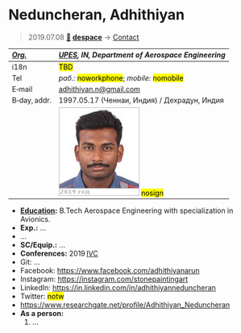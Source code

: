 # Neduncheran, Adhithiyan
> 2019.07.08 **[🚀](../index/index.md) [despace](index.md)** → [Contact](contact.md)

|*[Org.](contact.md)*|*[UPES](zz_upes.md), IN, Department of Aerospace Engineering*|
|:--|:--|
|i18n|<mark>TBD</mark>|
|Tel|*раб.:* <mark>noworkphone</mark>; *mobile:* <mark>nomobile</mark>|
|E‑mail|<adhithiyan.n@gmail.com>|
|B‑day, addr.|1997.05.17 (Ченнаи, Индия) / Дехрадун, Индия|
||![](f/contact/n/neduncheran1_photo.jpg) <mark>nosign</mark>|

   - **[Education](edu.md):** B.Tech Aerospace Engineering with specialization in Avionics.
   - **Exp.:** …
   - …
   - **SC/Equip.:** …
   - **Conferences:** 2019 [IVC](ivc_2019.md)
   - Git: …
   - Facebook: <https://www.facebook.com/adhithiyanarun>
   - Instagram: <https://instagram.com/stonepaintingart>
   - LinkedIn: <https://in.linkedin.com/in/adhithiyanneduncheran>
   - Twitter: <mark>notw</mark>
   - <https://www.researchgate.net/profile/Adhithiyan_Neduncheran>
   - **As a person:**
      1. …

